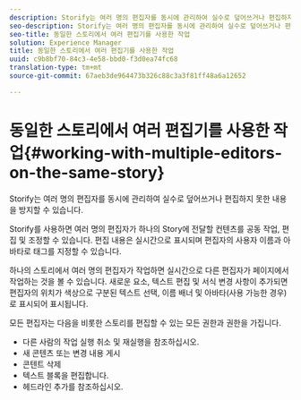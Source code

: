 ```yaml
---
description: Storify는 여러 명의 편집자를 동시에 관리하여 실수로 덮어쓰거나 편집하지 못한 내용을 방지할 수 있습니다.
seo-description: Storify는 여러 명의 편집자를 동시에 관리하여 실수로 덮어쓰거나 편집하지 못한 내용을 방지할 수 있습니다.
seo-title: 동일한 스토리에서 여러 편집기를 사용한 작업
solution: Experience Manager
title: 동일한 스토리에서 여러 편집기를 사용한 작업
uuid: c9b8bf70-84c3-4e58-bbd0-f3d0ea74fc68
translation-type: tm+mt
source-git-commit: 67aeb3de964473b326c88c3a3f81ff48a6a12652

---
```



# 동일한 스토리에서 여러 편집기를 사용한 작업{#working-with-multiple-editors-on-the-same-story}

Storify는 여러 명의 편집자를 동시에 관리하여 실수로 덮어쓰거나 편집하지 못한 내용을 방지할 수 있습니다.

Storify를 사용하면 여러 명의 편집자가 하나의 Story에 전달할 컨텐츠를 공동 작업, 편집 및 조정할 수 있습니다. 편집 내용은 실시간으로 표시되며 편집자의 사용자 이름과 아바타로 태그를 지정할 수 있습니다.

하나의 스토리에서 여러 명의 편집자가 작업하면 실시간으로 다른 편집자가 페이지에서 작업하는 것을 볼 수 있습니다. 새로운 요소, 텍스트 편집 및 서식 변경 사항이 추가되면 편집자의 위치가 색상으로 구분된 텍스트 선택, 이름 배너 및 아바타(사용 가능한 경우)로 표시되어 표시됩니다.

모든 편집자는 다음을 비롯한 스토리를 편집할 수 있는 모든 권한과 권한을 가집니다.

* 다른 사람의 작업 실행 취소 및 재실행을 참조하십시오.
* 새 콘텐츠 또는 변경 내용 게시
* 콘텐트 삭제
* 텍스트 블록을 편집합니다.
* 헤드라인 추가를 참조하십시오.

